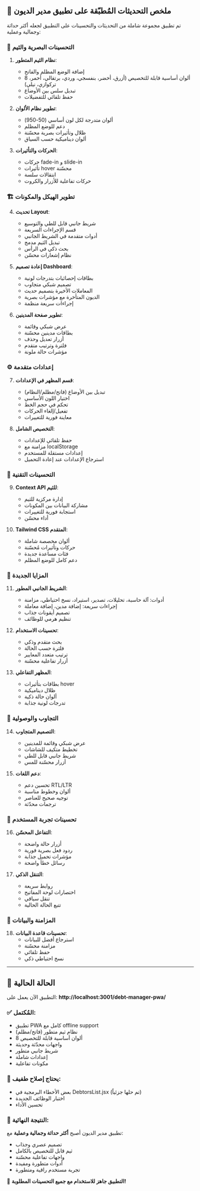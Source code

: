 ## 🎉 ملخص التحديثات المُطبّقة على تطبيق مدير الديون

تم تطبيق مجموعة شاملة من التحديثات والتحسينات على التطبيق لجعله أكثر حداثة وجمالية وعملية:

### 🎨 **التحسينات البصرية والثيم**

1. **نظام الثيم المتطور**:
   - إضافة الوضع المظلم والفاتح
   - 8 ألوان أساسية قابلة للتخصيص (أزرق، أخضر، بنفسجي، وردي، برتقالي، أحمر، تركوازي، نيلي)
   - تبديل سلس بين الأوضاع
   - حفظ تلقائي للتفضيلات

2. **تطوير نظام الألوان**:
   - ألوان متدرجة لكل لون أساسي (50-950)
   - دعم للوضع المظلم
   - ظلال وتأثيرات بصرية محسّنة
   - ألوان ديناميكية حسب السياق

3. **الحركات والتأثيرات**:
   - حركات fade-in و slide-in
   - تأثيرات hover محسّنة
   - انتقالات سلسة
   - حركات تفاعلية للأزرار والكروت

### 🏗️ **تطوير الهيكل والمكونات**

4. **تحديث Layout**:
   - شريط جانبي قابل للطي والتوسيع
   - قسم الإجراءات السريعة
   - أدوات متقدمة في الشريط الجانبي
   - تبديل الثيم مدمج
   - بحث ذكي في الرأس
   - نظام إشعارات محسّن

5. **إعادة تصميم Dashboard**:
   - بطاقات إحصائيات بتدرجات لونية
   - تصميم شبكي متجاوب
   - المعاملات الأخيرة بتصميم حديث
   - الديون المتأخرة مع مؤشرات بصرية
   - إجراءات سريعة منظمة

6. **تطوير صفحة المدينين**:
   - عرض شبكي وقائمة
   - بطاقات مدينين محسّنة
   - أزرار تعديل وحذف
   - فلترة وترتيب متقدم
   - مؤشرات حالة ملونة

### ⚙️ **إعدادات متقدمة**

7. **قسم المظهر في الإعدادات**:
   - تبديل بين الأوضاع (فاتح/مظلم/النظام)
   - اختيار اللون الأساسي
   - تحكم في حجم الخط
   - تفعيل/إلغاء الحركات
   - معاينة فورية للتغييرات

8. **التخصيص الشامل**:
   - حفظ تلقائي للإعدادات
   - مزامنة مع localStorage
   - إعدادات مستقلة للمستخدم
   - استرجاع الإعدادات عند إعادة التحميل

### 🔧 **التحسينات التقنية**

9. **Context API للثيم**:
   - إدارة مركزية للثيم
   - مشاركة البيانات بين المكونات
   - استجابة فورية للتغييرات
   - أداء محسّن

10. **Tailwind CSS المتقدم**:
    - ألوان مخصصة شاملة
    - حركات وتأثيرات مُحسّنة
    - فئات مساعدة جديدة
    - دعم كامل للوضع المظلم

### 🌟 **المزايا الجديدة**

11. **الشريط الجانبي المطور**:
    - أدوات: آلة حاسبة، تحليلات، تصدير، استيراد، نسخ احتياطي، مزامنة
    - إجراءات سريعة: إضافة مدين، إضافة معاملة
    - تصميم أيقونات جذاب
    - تنظيم هرمي للوظائف

12. **تحسينات الاستخدام**:
    - بحث متقدم وذكي
    - فلترة حسب الحالة
    - ترتيب متعدد المعايير
    - أزرار تفاعلية محسّنة

13. **المظهر التفاعلي**:
    - بطاقات بتأثيرات hover
    - ظلال ديناميكية
    - ألوان حالة ذكية
    - تدرجات لونية جذابة

### 📱 **التجاوب والوصولية**

14. **التصميم المتجاوب**:
    - عرض شبكي وقائمة للمدينين
    - تخطيط متكيف للشاشات
    - شريط جانبي قابل للطي
    - أزرار محسّنة للمس

15. **دعم اللغات**:
    - تحسين دعم RTL/LTR
    - ألوان وخطوط مناسبة
    - توجيه صحيح للعناصر
    - ترجمات محدّثة

### 🎯 **تحسينات تجربة المستخدم**

16. **التفاعل المحسّن**:
    - أزرار حالة واضحة
    - ردود فعل بصرية فورية
    - مؤشرات تحميل جذابة
    - رسائل خطأ واضحة

17. **التنقل الذكي**:
    - روابط سريعة
    - اختصارات لوحة المفاتيح
    - تنقل سياقي
    - تتبع الحالة الحالية

### 🔄 **المزامنة والبيانات**

18. **تحسينات قاعدة البيانات**:
    - استرجاع أفضل للبيانات
    - مزامنة محسّنة
    - حفظ تلقائي
    - نسخ احتياطي ذكي

---

## 🚀 **الحالة الحالية**

التطبيق الآن يعمل على: **http://localhost:3001/debt-manager-pwa/**

### ✅ **المُكتمل**:
- تطبيق PWA كامل مع offline support
- نظام ثيم متطور (فاتح/مظلم)
- 8 ألوان أساسية قابلة للتخصيص
- واجهات محدّثة وحديثة
- شريط جانبي متطور
- إعدادات شاملة
- مكونات تفاعلية

### 🔄 **يحتاج إصلاح طفيف**:
- بعض الأخطاء البرمجية في DebtorsList.jsx (تم حلها جزئياً)
- اختبار الوظائف الجديدة
- تحسين الأداء

### 🎨 **النتيجة النهائية**:
تطبيق مدير الديون أصبح **أكثر حداثة وجمالية وعملية** مع:
- تصميم عصري وجذاب
- ثيم قابل للتخصيص بالكامل
- واجهات تفاعلية محسّنة
- أدوات متطورة ومفيدة
- تجربة مستخدم راقية ومتطورة

🎉 **التطبيق جاهز للاستخدام مع جميع التحسينات المطلوبة!**